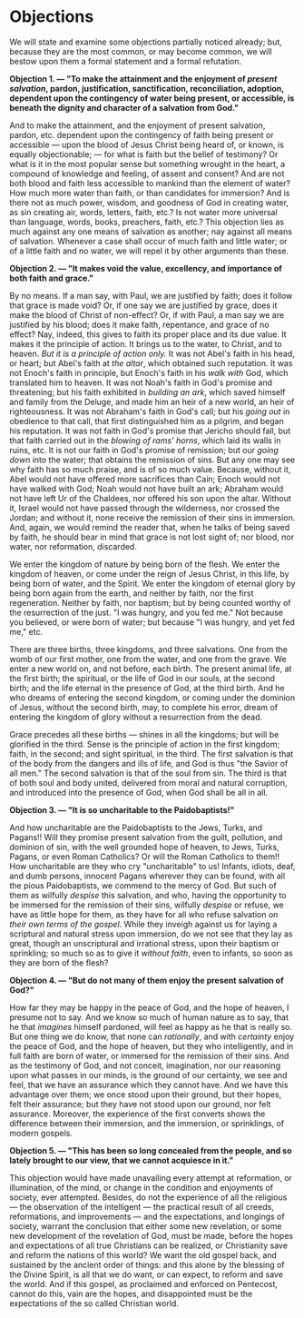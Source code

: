 # Objections

We will state and examine some objections partially noticed already; but, because they are the most common, or may become common, we will bestow upon them a formal statement and a formal refutation.

**Objection 1. — "To make the attainment and the enjoyment of *present salvation*, pardon, justification, sanctification, reconciliation, adoption, dependent upon the contingency of water being present, or accessible, is beneath the dignity and character of a salvation from God."**

And to make the attainment, and the enjoyment of present salvation, pardon, etc. dependent upon the contingency of faith being present or accessible — upon the blood of Jesus Christ being heard of, or known, is equally objectionable; — for what is faith but the belief of testimony? Or what is it in the most popular sense but something wrought in the heart, a compound of knowledge and feeling, of assent and consent? And are not both blood and faith less accessible to mankind than the element of water? How much more water than faith, or than candidates for immersion? And is there not as much power, wisdom, and goodness of God in creating water, as sin creating air, words, letters, faith, etc.? Is not water more universal than language, words, books, preachers, faith, etc.? This objection lies as much against any one means of salvation as another; nay against all means of salvation. Whenever a case shall occur of much faith and little water; or of a little faith and no water, we will repel it by other arguments than these.

**Objection 2. — "It makes void the value, excellency, and importance of both faith and grace."**

By no means. If a man say, with Paul, we are justified by faith; does it follow that grace is made void? Or, if one say we are justified by grace, does it make the blood of Christ of non-effect? Or, if with Paul, a man say we are justified by his blood; does it make faith, repentance, and grace of no effect? Nay, indeed, this gives to faith its proper place and its due value. It makes it the principle of action. It brings us to the water, to Christ, and to heaven. *But it is a principle of action only.* It was not Abel's faith in his head, or heart; but Abel's faith at *the altar*, which obtained such reputation. It was not Enoch's faith in principle, but Enoch's faith in his *walk with* God, which translated him to heaven. It was not Noah's faith in God's promise and threatening; but his faith exhibited in *building an ark*, which saved himself and family from the Deluge, and made him an heir of a new world, an heir of righteousness. It was not Abraham's faith in God's call; but his *going out* in obedience to that call, that first distinguished him as a pilgrim, and began his reputation. It was not faith in God's promise that Jericho should fall, but that faith carried out in the *blowing of rams' horns*, which laid its walls in ruins, etc. It is not our faith in God's promise of remission; but our *going down* into the water; that obtains the remission of sins. But any one may see why faith has so much praise, and is of so much value. Because, without it, Abel would not have offered more sacrifices than Cain; Enoch would not have walked with God; Noah would not have built an ark; Abraham would not have left Ur of the Chaldees, nor offered his son upon the altar. Without it, Israel would not have passed through the wilderness, nor crossed the Jordan; and without it, none receive the remission of their sins in immersion. And, again, we would remind the reader that, when he talks of being saved by faith, he should bear in mind that grace is not lost sight of; nor blood, nor water, nor reformation, discarded.

We enter the kingdom of nature by being born of the flesh. We enter the kingdom of heaven, or come under the reign of Jesus Christ, in this life, by being born of water, and the Spirit. We enter the kingdom of eternal glory by being born again from the earth, and neither by faith, nor the first regeneration. Neither by faith, nor baptism; but by being counted worthy of the resurrection of the just. "I was hungry, and you fed me." Not because you believed, or were born of water; but because "I was hungry, and yet fed me," etc.

There are three births, three kingdoms, and three salvations. One from the womb of our first mother, one from the water, and one from the grave. We enter a new world on, and not before, each birth. The present animal life, at the first birth; the spiritual, or the life of God in our souls, at the second birth; and the life eternal in the presence of God, at the third birth. And he who dreams of entering the second kingdom, or coming under the dominion of Jesus, without the second birth, may, to complete his error, dream of entering the kingdom of glory without a resurrection from the dead.

Grace precedes all these births — shines in all the kingdoms; but will be glorified in the third. Sense is the principle of action in the first kingdom; faith, in the second; and sight spiritual, in the third. The first salvation is that of the body from the dangers and ills of life, and God is thus "the Savior of all men." The second salvation is that of the soul from sin. The third is that of both soul and body united, delivered from moral and natural corruption, and introduced into the presence of God, when God shall be all in all.

**Objection 3. — "It is so uncharitable to the Paidobaptists!"**

And how uncharitable are the Paidobaptists to the Jews, Turks, and Pagans!! Will they promise present salvation from the guilt, pollution, and dominion of sin, with the well grounded hope of heaven, to Jews, Turks, Pagans, or even Roman Catholics? Or will the Roman Catholics to them!! How uncharitable are they who cry "uncharitable" to us! Infants, idiots, deaf, and dumb persons, innocent Pagans wherever they can be found, with all the pious Paidobaptists, we commend to the mercy of God. But such of them as wilfully *despise* this salvation, and who, having the opportunity to be immersed for the remission of their sins, wilfully *despise* or refuse, we have as little hope for them, as they have for all who refuse salvation *on their own terms of the gospel*. While they inveigh against us for laying a scriptural and natural stress upon immersion, do we not see that they lay as great, though an unscriptural and irrational stress, upon their baptism or sprinkling; so much so as to give it *without faith*, even to infants, so soon as they are born of the flesh?

**Objection 4. — "But do not many of them enjoy the present salvation of God?"**

How far they may be happy in the peace of God, and the hope of heaven, I presume not to say. And we know so much of human nature as to say, that he that *imagines* himself pardoned, will feel as happy as he that is really so. But one thing we do know, that none can *rationally*, and with *certainty* enjoy the peace of God, and the hope of heaven, but they who intelligently, and in full faith are born of water, or immersed for the remission of their sins. And as the testimony of God, and not conceit, imagination, nor our reasoning upon what passes in our minds, is the ground of our certainty, we see and feel, that we have an assurance which they cannot have. And we have this advantage over them; we once stood upon their ground, but their hopes, felt their assurance; but they have not stood upon our ground, nor felt assurance. Moreover, the experience of the first converts shows the difference between their immersion, and the immersion, or sprinklings, of modern gospels.

**Objection 5. — "This has been so long concealed from the people, and so lately brought to our view, that we cannot acquiesce in it."**

This objection would have made unavailing every attempt at reformation, or illumination, of the mind, or change in the condition and enjoyments of society, ever attempted. Besides, do not the experience of all the religious — the observation of the intelligent — the practical result of all creeds, reformations, and improvements — and the expectations, and longings of society, warrant the conclusion that either some new revelation, or some new development of the revelation of God, must be made, before the hopes and expectations of all true Christians can be realized, or Christianity save and reform the nations of this world? We want the old gospel back, and sustained by the ancient order of things: and this alone by the blessing of the Divine Spirit, is all that we do want, or can expect, to reform and save the world. And if this gospel, as proclaimed and enforced on Pentecost, cannot do this, vain are the hopes, and disappointed must be the expectations of the so called Christian world.
